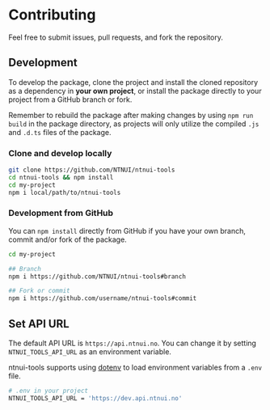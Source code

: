 # Contributing

Feel free to submit issues, pull requests, and fork the repository.

## Development

To develop the package, clone the project and install the cloned repository as a dependency in **your own project**, or install the package directly to your project from a GitHub branch or fork.

Remember to rebuild the package after making changes by using `npm run build` in the package directory, as projects will only utilize the compiled `.js` and `.d.ts` files of the package.

### Clone and develop locally

```bash
git clone https://github.com/NTNUI/ntnui-tools
cd ntnui-tools && npm install
cd my-project
npm i local/path/to/ntnui-tools
```

### Development from GitHub

You can `npm install` directly from GitHub if you have your own branch, commit and/or fork of the package.

```bash
cd my-project

## Branch
npm i https://github.com/NTNUI/ntnui-tools#branch

## Fork or commit
npm i https://github.com/username/ntnui-tools#commit
```

## Set API URL

The default API URL is `https://api.ntnui.no`. You can change it by setting `NTNUI_TOOLS_API_URL` as an environment variable.

ntnui-tools supports using [dotenv](https://www.npmjs.com/package/dotenv) to load environment variables from a `.env` file.

```sh
# .env in your project
NTNUI_TOOLS_API_URL = 'https://dev.api.ntnui.no'
```
